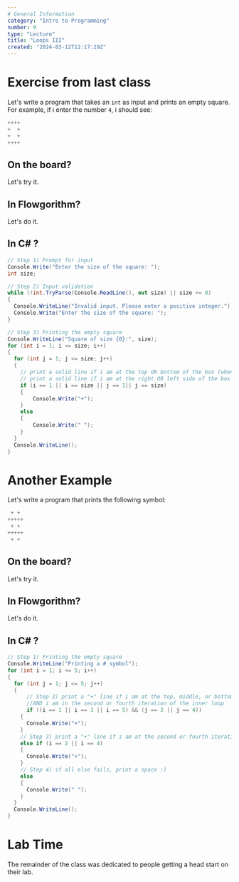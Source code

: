 ```yaml
---
# General Information
category: "Intro to Programming"
number: 9
type: "Lecture"
title: "Loops III"
created: "2024-03-12T12:17:29Z"
---
```


# Exercise from last class

Let's write a program that takes an `int` as input and prints an empty square. For example, if i enter the number `4`, i should see:

```cs
++++
+  +
+  +
++++
```

## On the board?

Let's try it.

## In Flowgorithm?

Let's do it.

## In C# ?

```cs
// Step 1) Prompt for input
Console.Write("Enter the size of the square: ");
int size;

// Step 2) Input validation
while (!int.TryParse(Console.ReadLine(), out size) || size <= 0)
{
  Console.WriteLine("Invalid input. Please enter a positive integer.");
  Console.Write("Enter the size of the square: ");
}

// Step 3) Printing the empty square
Console.WriteLine("Square of size {0}:", size);
for (int i = 1; i <= size; i++)
{
  for (int j = 1; j <= size; j++)
  {
    // print a solid line if i am at the top OR bottom of the box (when i=1 || i=size)
    // print a solid line if i am at the right OR left side of the box (when j=1 || j=size)
    if (i == 1 || i == size || j == 1|| j == size)
    {
        Console.Write("+");
    }
    else
    {
        Console.Write(" ");
    }
  }
  Console.WriteLine();
}
```

# Another Example

Let's write a program that prints the following symbol:

```cs
 + +
+++++
 + +
+++++
 + +
```

## On the board?

Let's try it.

## In Flowgorithm?

Let's do it.

## In C# ?

```cs
// Step 1) Printing the empty square
Console.WriteLine("Printing a # symbol");
for (int i = 1; i <= 5; i++)
{
  for (int j = 1; j <= 5; j++)
  {
	  // Step 2) print a "+" line if i am at the top, middle, or bottom the outer loop
	  //AND i am in the second or fourth iteration of the inner loop
	  if ((i == 1 || i == 3 || i == 5) && (j == 2 || j == 4))
    {
      Console.Write("+");
    }
    // Step 3) print a "+" line if i am at the second or fourth iteration of the loop
    else if (i == 2 || i == 4)
    {
      Console.Write("+");
    }
    // Step 4) if all else fails, print a space :)
    else
    {
      Console.Write(" ");
    }
  }
  Console.WriteLine();
}
```

# Lab Time

The remainder of the class was dedicated to people getting a head start on their lab.
